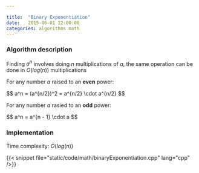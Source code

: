 ```yaml
---

title:  "Binary Exponentiation"
date:   2015-06-01 12:00:00
categories: algorithms math
---
```


### Algorithm description

Finding $a^n$ involves doing $n$ multiplications of $a$, the same operation can be done in $O(log(n))$ multiplications

For any number $a$ raised to an **even** power:

<div>$$
a^n = (a^{n/2})^2 = a^{n/2} \cdot a^{n/2}
$$</div>

For any number $a$ rasied to an **odd** power:

<div>$$
a^n = a^{n - 1} \cdot a
$$</div>

### Implementation

Time complexity: $O(log(n))$

{{< snippet file="static/code/math/binaryExponentiation.cpp" lang="cpp" />}}
